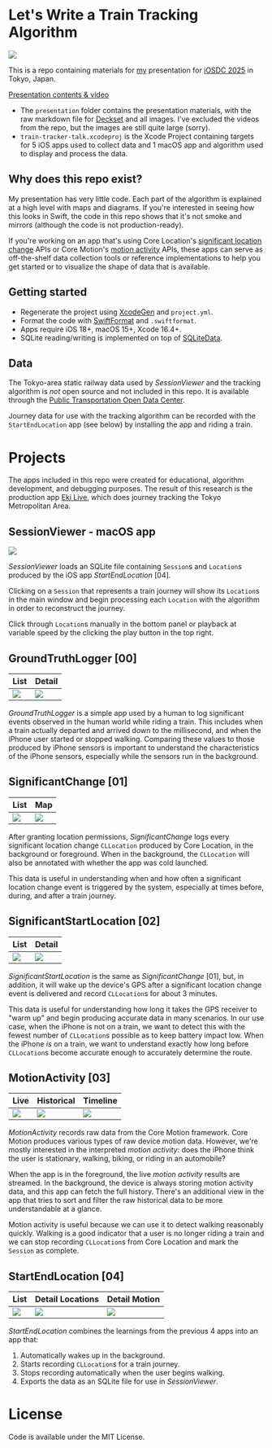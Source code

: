 # Let's Write a Train Tracking Algorithm

![](presentation/images/title-slide.png)

This is a repo containing materials for [my](https://twocentstudios.com) presentation for [iOSDC 2025](https://fortee.jp/iosdc-japan-2025/proposal/a5e991ef-fec8-420b-8da8-de1f38c58182) in Tokyo, Japan.

[Presentation contents & video](https://twocentstudios.com/2025/09/22/lets-write-a-train-tracking-algorithm/)

- The `presentation` folder contains the presentation materials, with the raw markdown file for [Deckset](https://www.deckset.com/) and all images. I've excluded the videos from the repo, but the images are still quite large (sorry).
- `train-tracker-talk.xcodeproj` is the Xcode Project containing targets for 5 iOS apps used to collect data and 1 macOS app and algorithm used to display and process the data.

## Why does this repo exist?

My presentation has very little code. Each part of the algorithm is explained at a high level with maps and diagrams. If you're interested in seeing how this looks in Swift, the code in this repo shows that it's not smoke and mirrors (although the code is not production-ready).

If you're working on an app that's using Core Location's [significant location change](https://developer.apple.com/documentation/corelocation/cllocationmanager/startmonitoringsignificantlocationchanges()) APIs or Core Motion's [motion activity](https://developer.apple.com/documentation/coremotion/cmmotionactivitymanager) APIs, these apps can serve as off-the-shelf data collection tools or reference implementations to help you get started or to visualize the shape of data that is available.

## Getting started

- Regenerate the project using [XcodeGen](https://github.com/yonaskolb/XcodeGen) and `project.yml`.
- Format the code with [SwiftFormat](https://github.com/nicklockwood/SwiftFormat) and `.swiftformat`.
- Apps require iOS 18+, macOS 15+, Xcode 16.4+.
- SQLite reading/writing is implemented on top of [SQLiteData](https://github.com/pointfreeco/sqlite-data).

## Data

The Tokyo-area static railway data used by *SessionViewer* and the tracking algorithm is *not* open source and not included in this repo. It is available through the [Public Transportation Open Data Center](https://www.odpt.org/).

Journey data for use with the tracking algorithm can be recorded with the `StartEndLocation` app (see below) by installing the app and riding a train.

# Projects

The apps included in this repo were created for educational, algorithm development, and debugging purposes. The result of this research is the production app [Eki Live](https://apps.apple.com/jp/app/%E9%A7%85%E3%83%A9%E3%82%A4%E3%83%96/id6745218674), which does journey tracking the Tokyo Metropolitan Area.

## SessionViewer - macOS app

![](progress/05_00.png)

*SessionViewer* loads an SQLite file containing `Session`s and `Location`s produced by the iOS app *StartEndLocation* [04].

Clicking on a `Session` that represents a train journey will show its `Location`s in the main window and begin processing each `Location` with the algorithm in order to reconstruct the journey.

Click through `Location`s manually in the bottom panel or playback at variable speed by the clicking the play button in the top right.

## GroundTruthLogger [00]

List|Detail
-|-
![](progress/00_00.png)|![](progress/00_01.png)

*GroundTruthLogger* is a simple app used by a human to log significant events observed in the human world while riding a train. This includes when a train actually departed and arrived down to the millisecond, and when the iPhone user started or stopped walking. Comparing these values to those produced by iPhone sensors is important to understand the characteristics of the iPhone sensors, especially while the sensors run in the background.

## SignificantChange [01]

List|Map
-|-
![](progress/01_00.png)|![](progress/01_01.png)

After granting location permissions, *SignificantChange* logs every significant location change `CLLocation` produced by Core Location, in the background or foreground. When in the background, the `CLLocation` will also be annotated with whether the app was cold launched.

This data is useful in understanding when and how often a significant location change event is triggered by the system, especially at times before, during, and after a train journey.

## SignificantStartLocation [02]

List|Detail
-|-
![](progress/02_00.png)|![](progress/02_01.png)

*SignificantStartLocation* is the same as *SignificantChange* [01], but, in addition, it will wake up the device's GPS after a significant location change event is delivered and record `CLLocation`s for about 3 minutes.

This data is useful for understanding how long it takes the GPS receiver to "warm up" and begin producing accurate data in many scenarios. In our use case, when the iPhone is not on a train, we want to detect this with the fewest number of `CLLocation`s possible as to keep battery impact low. When the iPhone *is* on a train, we want to understand exactly how long before `CLLocation`s become accurate enough to accurately determine the route.

## MotionActivity [03]

Live|Historical|Timeline
-|-|-
![](progress/03_00.png)|![](progress/03_01.png)|![](progress/03_02.png)


*MotionActivity* records raw data from the Core Motion framework. Core Motion produces various types of raw device motion data. However, we're mostly interested in the interpreted *motion activity*: does the iPhone think the user is stationary, walking, biking, or riding in an automobile?

When the app is in the foreground, the live *motion activity* results are streamed. In the background, the device is always storing motion activity data, and this app can fetch the full history. There's an additional view in the app that tries to sort and filter the raw historical data to be more understandable at a glance.

Motion activity is useful because we can use it to detect walking reasonably quickly. Walking is a good indicator that a user is no longer riding a train and we can stop recording `CLLocation`s from Core Location and mark the `Session` as complete.

## StartEndLocation [04]

List|Detail Locations|Detail Motion
-|-|-
![](progress/04_00.png)|![](progress/04_01.png)|![](progress/04_02.png)

*StartEndLocation* combines the learnings from the previous 4 apps into an app that:

1. Automatically wakes up in the background.
2. Starts recording `CLLocation`s for a train journey.
3. Stops recording automatically when the user begins walking.
4. Exports the data as an SQLite file for use in *SessionViewer*.

# License

Code is available under the MIT License.
